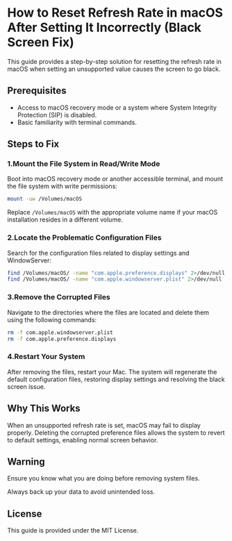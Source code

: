 # How to Reset Refresh Rate in macOS After Setting It Incorrectly (Black Screen Fix)

This guide provides a step-by-step solution for resetting the refresh rate in macOS when setting an unsupported value causes the screen to go black.

## Prerequisites

- Access to macOS recovery mode or a system where System Integrity Protection (SIP) is disabled.
- Basic familiarity with terminal commands.

## Steps to Fix

### 1.Mount the File System in Read/Write Mode
Boot into macOS recovery mode or another accessible terminal, and mount the file system with write permissions:
```bash
mount -uw /Volumes/macOS
```
Replace `/Volumes/macOS` with the appropriate volume name if your macOS installation resides in a different volume.

### 2.Locate the Problematic Configuration Files
Search for the configuration files related to display settings and WindowServer:
```bash
find /Volumes/macOS/ -name "com.apple.preference.displays" 2>/dev/null
find /Volumes/macOS/ -name "com.apple.windowserver.plist" 2>/dev/null
```
### 3.Remove the Corrupted Files
Navigate to the directories where the files are located and delete them using the following commands:
```bash
rm -f com.apple.windowserver.plist
rm -f com.apple.preference.displays
```
### 4.Restart Your System
After removing the files, restart your Mac. The system will regenerate the default configuration files, restoring display settings and resolving the black screen issue.

## Why This Works

When an unsupported refresh rate is set, macOS may fail to display properly. Deleting the corrupted preference files allows the system to revert to default settings, enabling normal screen behavior.

## Warning

Ensure you know what you are doing before removing system files.

Always back up your data to avoid unintended loss.

## License

This guide is provided under the MIT License.

